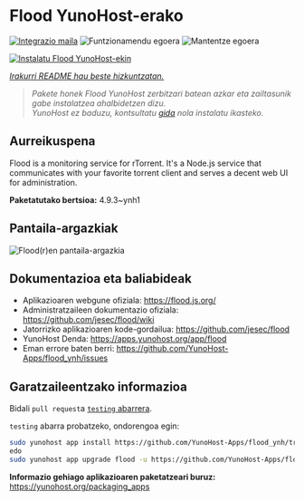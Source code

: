 <!--
Ohart ongi: README hau automatikoki sortu da <https://github.com/YunoHost/apps/tree/master/tools/readme_generator>ri esker
EZ editatu eskuz.
-->

# Flood YunoHost-erako

[![Integrazio maila](https://apps.yunohost.org/badge/integration/flood)](https://ci-apps.yunohost.org/ci/apps/flood/)
![Funtzionamendu egoera](https://apps.yunohost.org/badge/state/flood)
![Mantentze egoera](https://apps.yunohost.org/badge/maintained/flood)

[![Instalatu Flood YunoHost-ekin](https://install-app.yunohost.org/install-with-yunohost.svg)](https://install-app.yunohost.org/?app=flood)

*[Irakurri README hau beste hizkuntzatan.](./ALL_README.md)*

> *Pakete honek Flood YunoHost zerbitzari batean azkar eta zailtasunik gabe instalatzea ahalbidetzen dizu.*  
> *YunoHost ez baduzu, kontsultatu [gida](https://yunohost.org/install) nola instalatu ikasteko.*

## Aurreikuspena

Flood is a monitoring service for rTorrent. It's a Node.js service that communicates with your favorite torrent client and serves a decent web UI for administration.

**Paketatutako bertsioa:** 4.9.3~ynh1

## Pantaila-argazkiak

![Flood(r)en pantaila-argazkia](./doc/screenshots/screenshot.png)

## Dokumentazioa eta baliabideak

- Aplikazioaren webgune ofiziala: <https://flood.js.org/>
- Administratzaileen dokumentazio ofiziala: <https://github.com/jesec/flood/wiki>
- Jatorrizko aplikazioaren kode-gordailua: <https://github.com/jesec/flood>
- YunoHost Denda: <https://apps.yunohost.org/app/flood>
- Eman errore baten berri: <https://github.com/YunoHost-Apps/flood_ynh/issues>

## Garatzaileentzako informazioa

Bidali `pull request`a [`testing` abarrera](https://github.com/YunoHost-Apps/flood_ynh/tree/testing).

`testing` abarra probatzeko, ondorengoa egin:

```bash
sudo yunohost app install https://github.com/YunoHost-Apps/flood_ynh/tree/testing --debug
edo
sudo yunohost app upgrade flood -u https://github.com/YunoHost-Apps/flood_ynh/tree/testing --debug
```

**Informazio gehiago aplikazioaren paketatzeari buruz:** <https://yunohost.org/packaging_apps>
